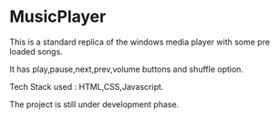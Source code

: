 # MusicPlayer

This is a standard replica of the windows media player with some pre loaded songs.

It has play,pause,next,prev,volume buttons and shuffle option.

Tech Stack used : HTML,CSS,Javascript.




The project is still under development phase.

